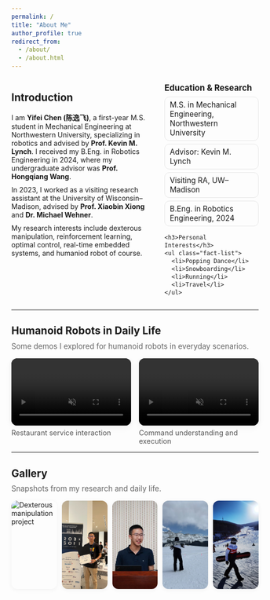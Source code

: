 ```yaml
---
permalink: /
title: "About Me"
author_profile: true
redirect_from:
  - /about/
  - /about.html
---
```


<!-- ===== Introduction ===== -->
<div class="about-wrap">
  <div class="about-left">
    <h2>Introduction</h2>
    <p>
      I am <strong>Yifei Chen (陈逸飞)</strong>, a first-year M.S. student in Mechanical Engineering at Northwestern University, specializing in robotics and advised by <strong>Prof. Kevin M. Lynch</strong>. I received my B.Eng. in Robotics Engineering in 2024, where my undergraduate advisor was <strong>Prof. Hongqiang Wang</strong>.  
    </p>
    <p>
      In 2023, I worked as a visiting research assistant at the University of Wisconsin–Madison, advised by <strong>Prof. Xiaobin Xiong</strong> and <strong>Dr. Michael Wehner</strong>.  
    </p>
    <p>
      My research interests include dexterous manipulation, reinforcement learning, optimal control, real-time embedded systems, and humaniod robot of course.
    </p>
  </div>

  <div class="about-right">
    <h3>Education & Research</h3>
    <ul class="fact-list">
      <li>M.S. in Mechanical Engineering, Northwestern University</li>
      <li>Advisor: Kevin M. Lynch</li>
      <li>Visiting RA, UW–Madison</li>
      <li>B.Eng. in Robotics Engineering, 2024</li>
    </ul>

    <h3>Personal Interests</h3>
    <ul class="fact-list">
      <li>Popping Dance</li>
      <li>Snowboarding</li>
      <li>Running</li>
      <li>Travel</li>
    </ul>
  </div>
</div>

<hr/>

<!-- ===== Humanoid Robot Showcase ===== -->
<h2>Humanoid Robots in Daily Life</h2>
<p class="subtle">Some demos I explored for humanoid robots in everyday scenarios.</p>

<div class="media-grid">
  <figure class="video-card">
    <div class="video-wrap">
      <video controls autoplay muted loop playsinline>
        <source src="/videos/Restruant_service.mp4" type="video/mp4">
      </video>
    </div>
    <figcaption>Restaurant service interaction</figcaption>
  </figure>

  <figure class="video-card">
    <div class="video-wrap">
      <video controls autoplay muted loop playsinline>
        <source src="/videos/understanding_cmd.mp4" type="video/mp4">
      </video>
    </div>
    <figcaption>Command understanding and execution</figcaption>
  </figure>
</div>

<hr/>

<!-- ===== Photo Gallery ===== -->
<h2>Gallery</h2>
<p class="subtle">Snapshots from my research and daily life.</p>

<div class="gallery-grid">
  <img src="/images/dexnex_real.png" alt="Dexterous manipulation project">
  <img src="/images/Robosoft.JPG" alt="Robosoft Conference">
  <img src="/images/Presentation.JPG" alt="Conference Presentation">
  <img src="/images/Back_snow.JPG" alt="Snowboarding - Back view">
  <img src="/images/font_snow.JPG" alt="Snowboarding - Front view">
</div>

<!-- ===== Styling ===== -->
<style>
/* Layout */
.about-wrap {
  display: grid;
  grid-template-columns: 1.2fr 0.8fr;
  gap: 24px;
  align-items: start;
}
.about-left p { margin: 0 0 10px; }

/* Info Blocks */
.about-right h3 {
  margin: 12px 0 8px;
  font-size: 1.05rem;
}
.fact-list {
  list-style: none;
  padding: 0;
  margin: 0 0 12px 0;
}
.fact-list li {
  padding: 6px 10px;
  border: 1px solid #e6e6e6;
  border-radius: 10px;
  font-size: 0.95rem;
  margin-bottom: 6px;
}

/* Subtle text */
.subtle {
  color: #666;
  font-size: 0.95rem;
  margin-top: -8px;
}

/* Videos */
.media-grid {
  display: grid;
  grid-template-columns: repeat(2, minmax(0, 1fr));
  gap: 16px;
  margin: 8px 0 0;
}
.video-card {
  margin: 0;
}
.video-wrap {
  position: relative;
  width: 100%;
  aspect-ratio: 16 / 9;
  background: #000;
  border-radius: 12px;
  overflow: hidden;
  box-shadow: 0 4px 14px rgba(0,0,0,0.06);
}
.video-wrap video {
  width: 100%;
  height: 100%;
  object-fit: cover;
}
.video-card figcaption {
  font-size: 0.9rem;
  color: #555;
  margin-top: 6px;
}

/* Gallery */
.gallery-grid {
  display: grid;
  grid-template-columns: repeat(5, minmax(0, 1fr));
  gap: 10px;
  margin-top: 8px;
}
.gallery-grid img {
  width: 100%;
  height: 180px;
  object-fit: cover;
  border-radius: 12px;
  box-shadow: 0 2px 10px rgba(0,0,0,0.05);
}

/* Responsive */
@media (max-width: 900px) {
  .about-wrap { grid-template-columns: 1fr; }
  .media-grid { grid-template-columns: 1fr; }
  .gallery-grid { grid-template-columns: repeat(3, 1fr); }
}
@media (max-width: 560px) {
  .gallery-grid { grid-template-columns: repeat(2, 1fr); }
  .gallery-grid img { height: 150px; }
}
</style>
